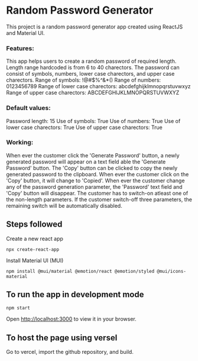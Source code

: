 # Random Password Generator
This project is a random password generator app created using ReactJS and Material UI.
### Features:
This app helps users to create a random password of required length. Length range hardcoded is from 6 to 40 charectors.
The password can consist of symbols, numbers, lower case charectors, and upper case charectors.
Range of symbols: !@#$%^&*()
Range of numbers: 0123456789
Range of lower case charectors: abcdefghijklmnopqrstuvwxyz
Range of upper case charectors: ABCDEFGHIJKLMNOPQRSTUVWXYZ

### Default values:
Password length: 15
Use of symbols: True
Use of numbers: True
Use of lower case charectors: True
Use of upper case charectors: True

### Working:
When ever the customer click the 'Generate Password' button, a newly generated password will appear on a text field able the 'Generate Password' button.
The 'Copy' button can be clicked to copy the newly generated password to the clipboard. When ever the customer click on the 'Copy' button, it will change to 'Copied'.
When ever the customer change any of the password generation parameter, the 'Password' text field and 'Copy' button will disappear.
The customer has to switch-on atleast one of the non-length parameters. If the customer switch-off three parameters, the remaining switch will be automatically disabled.


## Steps followed
Create a new react app
```
npx create-react-app
```
Install Material UI (MUI)
```
npm install @mui/material @emotion/react @emotion/styled @mui/icons-material
```

## To run the app in development mode
```
npm start
```
Open [http://localhost:3000](http://localhost:3000) to view it in your browser.

## To host the page using versel
Go to vercel, import the github repository, and build.